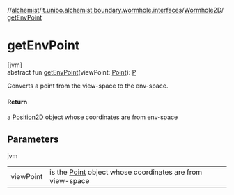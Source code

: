 //[alchemist](../../../index.md)/[it.unibo.alchemist.boundary.wormhole.interfaces](../index.md)/[Wormhole2D](index.md)/[getEnvPoint](get-env-point.md)

# getEnvPoint

[jvm]\
abstract fun [getEnvPoint](get-env-point.md)(viewPoint: [Point](https://docs.oracle.com/javase/8/docs/api/java/awt/Point.html)): [P](../../it.unibo.alchemist.boundary.wormhole.implementation/-point-adapter/index.md)

Converts a point from the view-space to the env-space.

#### Return

a [Position2D](../../it.unibo.alchemist.model.interfaces/-position2-d/index.md) object whose coordinates are from env-space

## Parameters

jvm

| | |
|---|---|
| viewPoint | is the [Point](https://docs.oracle.com/javase/8/docs/api/java/awt/Point.html) object whose coordinates are from view-space |

